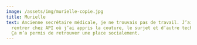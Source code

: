 ```yaml
---
image: /assets/img/murielle-copie.jpg
title: Murielle
text: Ancienne secrétaire médicale, je ne trouvais pas de travail. J’ai pu
  rentrer chez API où j’ai appris la couture, le surjet et d’autre techniques...
  Ça m’a permis de retrouver une place socialement.
---
```

